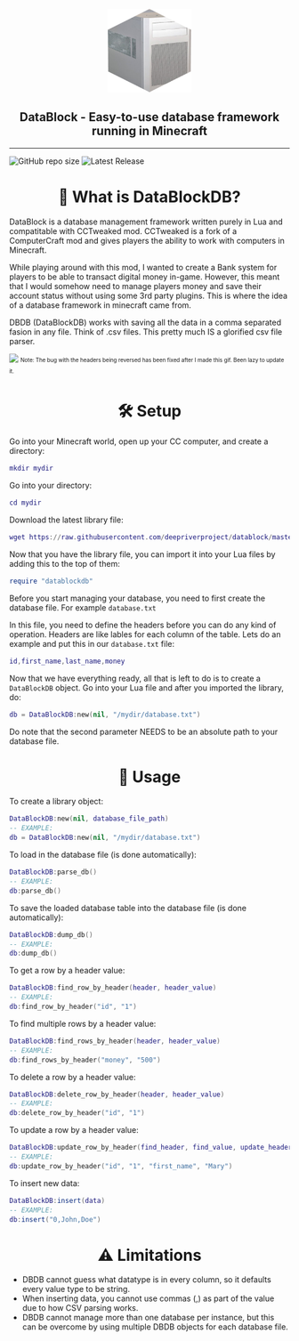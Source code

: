 <p align="center">
  <img width="150" height="150" src="https://github.com/CracX/datablock/blob/master/readme/logo.png?raw=true">
</p>
<h2 align="center">DataBlock - Easy-to-use database framework running in Minecraft</h3>
<hr>

![GitHub repo size](https://img.shields.io/github/repo-size/CracX/datablock?label=Size)
![Latest Release](https://badgen.net/badge/Latest%20release/In%20Development/yellow?icon=github)

<h1 align="center">🔎 What is DataBlockDB?</h1>
DataBlock is a database management framework written purely in Lua and compatitable with CCTweaked mod. CCTweaked is a fork of a ComputerCraft mod and gives players the ability to work with computers in Minecraft.

While playing around with this mod, I wanted to create a Bank system for players to be able to transact digital money in-game. However, this meant that I would somehow need to manage players money and save their account status without using some 3rd party plugins. This is where the idea of a database framework in minecraft came from.

DBDB (DataBlockDB) works with saving all the data in a comma separated fasion in any file. Think of .csv files. This pretty much IS a glorified csv file parser.

![](https://raw.githubusercontent.com/deepriverproject/datablock/master/readme/get_row.gif)
<sub><sup>Note: The bug with the headers being reversed has been fixed after I made this gif. Been lazy to update it.</sup></sub>

<h1 align="center">🛠️ Setup</h1>
Go into your Minecraft world, open up your CC computer, and create a directory:

```lua
mkdir mydir
```
Go into your directory: 

```lua
cd mydir
```
Download the latest library file:

```lua
wget https://raw.githubusercontent.com/deepriverproject/datablock/master/datablockdb.lua
```
Now that you have the library file, you can import it into your Lua files by adding this to the top of them:
```lua
require "datablockdb"
```
Before you start managing your database, you need to first create the database file. For example `database.txt`

In this file, you need to define the headers before you can do any kind of operation. Headers are like lables for each column of the table.
Lets do an example and put this in our `database.txt` file:
```lua
id,first_name,last_name,money
```
Now that we have everything ready, all that is left to do is to create a `DataBlockDB` object. Go into your Lua file and after you imported the library, do:
```lua
db = DataBlockDB:new(nil, "/mydir/database.txt")
```
Do note that the second parameter NEEDS to be an absolute path to your database file.

<h1 align="center">📓 Usage</h1>

To create a library object:
```lua
DataBlockDB:new(nil, database_file_path)
-- EXAMPLE:
db = DataBlockDB:new(nil, "/mydir/database.txt")
```
To load in the database file (is done automatically):
```lua
DataBlockDB:parse_db()
-- EXAMPLE:
db:parse_db()
```
To save the loaded database table into the database file (is done automatically):
```lua
DataBlockDB:dump_db()
-- EXAMPLE:
db:dump_db()
```
To get a row by a header value:
```lua
DataBlockDB:find_row_by_header(header, header_value)
-- EXAMPLE:
db:find_row_by_header("id", "1")
```
To find multiple rows by a header value:
```lua
DataBlockDB:find_rows_by_header(header, header_value)
-- EXAMPLE:
db:find_rows_by_header("money", "500")
```
To delete a row by a header value:
```lua
DataBlockDB:delete_row_by_header(header, header_value)
-- EXAMPLE:
db:delete_row_by_header("id", "1")
```
To update a row by a header value:
```lua
DataBlockDB:update_row_by_header(find_header, find_value, update_header, update_value)
-- EXAMPLE:
db:update_row_by_header("id", "1", "first_name", "Mary")
```
To insert new data:
```lua
DataBlockDB:insert(data)
-- EXAMPLE:
db:insert("0,John,Doe")
```

<h1 align="center">⚠️ Limitations</h1>

- DBDB cannot guess what datatype is in every column, so it defaults every value type to be string.
- When inserting data, you cannot use commas (,) as part of the value due to how CSV parsing works.
- DBDB cannot manage more than one database per instance, but this can be overcome by using multiple DBDB objects for each database file.
